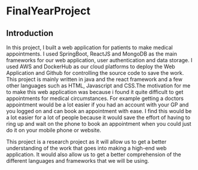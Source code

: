 # FinalYearProject
## Introduction
In this project, I built a web application for patients to make medical appointments. I used SpringBoot, ReactJS and MongoDB as the main frameworks for our web application, user authentication and data storage. I used AWS and DockerHub as our cloud platforms to deploy the Web Application and Github for controlling the source code to save the work. This project is mainly written in java and the react framework and a few other languages such as HTML, Javascript and CSS.The motivation for me to make this web application was because i found it quite difficult to get appointments for medical circumstances. For example getting a doctors appointment would be a lot easier if you had an account with your GP and you logged on and can book an appointment with ease. I find this would be a lot easier for a lot of people because it would save the effort of having to ring up and wait on the phone to book an appointment when you could just do it on your mobile phone or website.

This project is a research project as it will allow us to get a better understanding of the work that goes into making a high-end web application. It would also allow us to get a better comprehension of the different languages and frameworks that we will be using.

